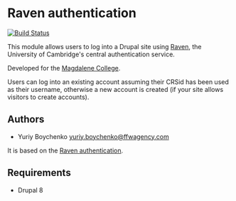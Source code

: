 Raven authentication
====================

[![Build Status](https://travis-ci.org/sphereci/drupal-raven.svg?branch=8.x)](https://travis-ci.org/sphereci/drupal-raven)

This module allows users to log into a Drupal site using [Raven](http://raven.cam.ac.uk/), the University of Cambridge's central authentication service.

Developed for the [Magdalene College](https://www.magd.cam.ac.uk/).

Users can log into an existing account assuming their CRSid has been used as their username, otherwise a new account is created (if your site allows visitors to create accounts).

Authors
-------

* Yuriy Boychenko <yuriy.boychenko@ffwagency.com>

It is based on the [Raven authentication](https://github.com/misd-service-development/drupal-raven).

Requirements
------------
* Drupal 8
